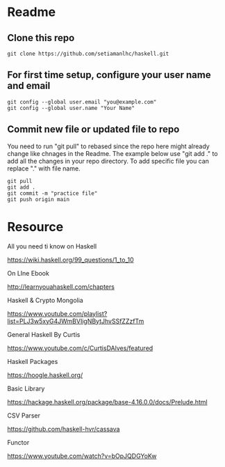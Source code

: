 # Readme

## Clone this repo
```
git clone https://github.com/setiamanlhc/haskell.git
```

## For first time setup, configure your user name and email
```
git config --global user.email "you@example.com"
git config --global user.name "Your Name"
```


## Commit new file or updated file to repo
You need to run "git pull" to rebased since the repo here might already change like chnages in the Readme. The example below use "git add ." to add all the changes in your repo directory. To add specific file you can replace "." with file name. 

```
git pull
git add .
git commit -m "practice file"
git push origin main
```

# Resource

All you need ti know on Haskell

https://wiki.haskell.org/99_questions/1_to_10

On LIne Ebook

http://learnyouahaskell.com/chapters

Haskell & Crypto Mongolia

https://www.youtube.com/playlist?list=PLJ3w5xyG4JWmBVIigNBytJhvSSfZZzfTm

General Haskell By Curtis

https://www.youtube.com/c/CurtisDAlves/featured

Haskell Packages

https://hoogle.haskell.org/

Basic Library

https://hackage.haskell.org/package/base-4.16.0.0/docs/Prelude.html

CSV Parser

https://github.com/haskell-hvr/cassava

Functor

https://www.youtube.com/watch?v=bOpJQDGYoKw

